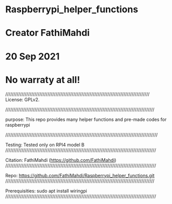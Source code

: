 # Raspberrypi_helper_functions
# Creator FathiMahdi
# 20 Sep 2021
# No warraty at all!


/////////////////////////////////////////////////////////////////////////////////////////
License:
	GPLv2.

////////////////////////////////////////////////////////////////////////////////////////////

purpose:
	This repo provides many helper functions and pre-made codes for raspberrypi

//////////////////////////////////////////////////////////////////////////////////////////////

Testing:
	Tested only on RPI4 model B
/////////////////////////////////////////////////////////////////////////////////////////////

Citation:
	FathiMahdi (https://github.com/FathiMahdi)
/////////////////////////////////////////////////////////////////////////////////////////////

Repo:
	https://github.com/FathiMahdi/Raspberrypi_helper_functions.git
////////////////////////////////////////////////////////////////////////////////////////////

Prerequisities:
	sudo apt install wiringpi
/////////////////////////////////////////////////////////////////////////////////////////////
	
	
